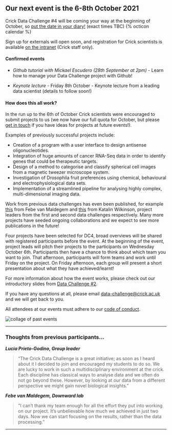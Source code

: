 ## Our next event is the 6-8th October 2021

Crick Data Challenge #4 will be coming your way at the beginning of October, so [put the date in your diary!](http://www.google.com/calendar/event?action=TEMPLATE&dates=20211006T090000Z%2F20211008T173000Z&text=Crick%20Data%20Challenge&location=Francis%20Crick%20Institute&details=Hackathon-style%20event%20fostering%20collaborations%20between%20wet%20lab%20biologists%20and%20data%20scientists.%20Hosted%20at%20the%20Francis%20Crick%20Institute.)  (exact times TBC) {% octicon calendar %}

Sign up for externals will open soon, and registration for Crick scientists is available [on the intranet](https://intranet.crick.ac.uk/webform/crick-data-challenge-sign-form) (Crick staff only).

#### Confirmed events

* *Github tutorial with Mickael Escudero (28th September at 2pm)* - Learn how to manage your Data Challenge project with Github!

* *Keynote lecture* - Friday 8th October - Keynote lecture from a leading data scientist (details to follow soon!)

#### How does this all work?

In the run up to the 6th of October Crick scientists were encouraged to submit projects to us (we now have our full quota for October, but please [get in touch](mailto:data-challenge@crick.ac.uk) if you have ideas for projects at future events!). 

Examples of previously successful projects include:
* Creation of a program with a user interface to design antisense oligonucleotides.
* Integration of huge amounts of cancer RNA-Seq data in order to identify genes that could be therapeutic targets.
* Design of a method to categorise and classify spherical cell images from a magnetic tweezer microscope system.
* Investigation of Drosophila fruit preferences using chemical, behavioural and electrophysiological data sets.
* Implementation of a streamlined pipeline for analysing highly complex, multi-dimensional imaging data.

Work from previous data challenges has even been published, for example [this](https://www.researchsquare.com/article/rs-301541/v1) from Febe van Maldegem and [this](https://www.frontiersin.org/articles/10.3389/fimmu.2021.645446/full) from Katalin Wilkinson, project leaders from the first and second data challenges respectively. Many more projects have seeded ongoing collaborations and we expect to see more publications in the future!

Four projects have been selected for DC4, broad overviews will be shared with registered participants before the event. At the beginning of the event, project leads will pitch their projects to the participants on Wednesday October 6th. Participants then have a chance to think about which team you want to join. That afternoon, participants will form teams and work until Friday on the project. On Friday afternoon, each group will present a short presentation about what they have achieved/learnt!

For more information about how the event works, please check out our introductory slides from [Data Challenge #2](https://docs.google.com/presentation/d/1Ey5_b0nZZoQQO_7Mdljbz7ckRt1TbFOYxzhY6hWwFMc/edit?usp=sharing).

If you have any questions at all, please email [data-challenge@crick.ac.uk](mailto:data-challenge@crick.ac.uk) and we will get back to you.

All attendees at our events must adhere to our [code of conduct](code-of-conduct.md).

![collage of past events](images/image1.png)

---

### Thoughts from previous participants...
 

**_Lucia Prieto-Godino, Group leader_**

>“The Crick Data Challenge is a great initiative; as soon as I heard about it I decided to join and encouraged my students to do so. We are lucky to work in such a multidisciplinary environment at the crick. Each discipline has classical ways to analyse data and we often do not go beyond these. However, by looking at our data from a different perspective we might gain novel biological insights.”

**_Febe van Maldegem, Downward lab_**

>"I can’t thank my team enough for all the effort they put into working on our project. It’s unbelievable how much we achieved in just two days. Now we can start focusing on the results, rather than the data processing.”

---


